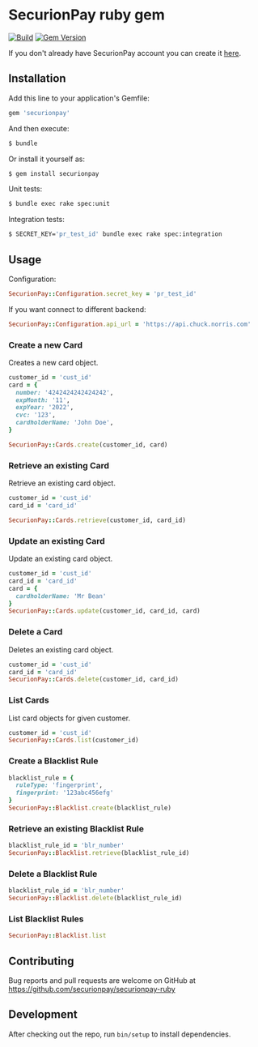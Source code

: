 # SecurionPay ruby gem

[![Build](https://github.com/securionpay/securionpay-ruby/actions/workflows/build.yml/badge.svg)](https://github.com/securionpay/securionpay-ruby/actions/workflows/build.yml)
[![Gem Version](https://badge.fury.io/rb/securionpay.svg)](https://badge.fury.io/rb/securionpay)

If you don't already have SecurionPay account you can create it [here](https://securionpay.com/register).

## Installation

Add this line to your application's Gemfile:

```ruby
gem 'securionpay'
```

And then execute:

```bash
$ bundle
```

Or install it yourself as:

```bash
$ gem install securionpay
```

Unit tests:

```bash
$ bundle exec rake spec:unit
```

Integration tests:

```bash
$ SECRET_KEY='pr_test_id' bundle exec rake spec:integration
```

## Usage

Configuration:

```ruby
SecurionPay::Configuration.secret_key = 'pr_test_id'
```

If you want connect to different backend:

```ruby
SecurionPay::Configuration.api_url = 'https://api.chuck.norris.com'
```

### Create a new Card
Creates a new card object.

```ruby
customer_id = 'cust_id'
card = {
  number: '4242424242424242',
  expMonth: '11',
  expYear: '2022',
  cvc: '123',
  cardholderName: 'John Doe',
}

SecurionPay::Cards.create(customer_id, card)
```

### Retrieve an existing Card

Retrieve an existing card object.

```ruby
customer_id = 'cust_id'
card_id = 'card_id'

SecurionPay::Cards.retrieve(customer_id, card_id)
```

### Update an existing Card

Update an existing card object.

```ruby
customer_id = 'cust_id'
card_id = 'card_id'
card = {
  cardholderName: 'Mr Bean'
}
SecurionPay::Cards.update(customer_id, card_id, card)
```

### Delete a Card

Deletes an existing card object.

```ruby
customer_id = 'cust_id'
card_id = 'card_id'
SecurionPay::Cards.delete(customer_id, card_id)
```

### List Cards

List card objects for given customer.

```ruby
customer_id = 'cust_id'
SecurionPay::Cards.list(customer_id)
```

### Create a Blacklist Rule

```ruby
blacklist_rule = {
  ruleType: 'fingerprint',
  fingerprint: '123abc456efg'
}
SecurionPay::Blacklist.create(blacklist_rule)
```

### Retrieve an existing Blacklist Rule

```ruby
blacklist_rule_id = 'blr_number'
SecurionPay::Blacklist.retrieve(blacklist_rule_id)
```

### Delete a Blacklist Rule

```ruby
blacklist_rule_id = 'blr_number'
SecurionPay::Blacklist.delete(blacklist_rule_id)
```

### List Blacklist Rules

```ruby
SecurionPay::Blacklist.list
```

## Contributing

Bug reports and pull requests are welcome on GitHub at https://github.com/securionpay/securionpay-ruby


## Development

After checking out the repo, run `bin/setup` to install dependencies.
